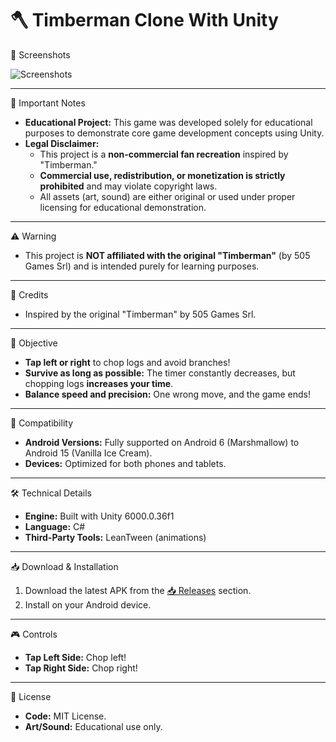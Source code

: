# 🪓 Timberman Clone With Unity  

📸 Screenshots  

![Screenshots](https://github.com/user-attachments/assets/1a369f26-2cd7-4fec-bb46-4e2c21b810ae)

---  

🚨 Important Notes  
- **Educational Project:** This game was developed solely for educational purposes to demonstrate core game development concepts using Unity.  
- **Legal Disclaimer:**  
  - This project is a **non-commercial fan recreation** inspired by "Timberman."  
  - **Commercial use, redistribution, or monetization is strictly prohibited** and may violate copyright laws.  
  - All assets (art, sound) are either original or used under proper licensing for educational demonstration.  

---  

⚠️ Warning  
- This project is **NOT affiliated with the original "Timberman"** (by 505 Games Srl) and is intended purely for learning purposes.  

---  

🙏 Credits  
- Inspired by the original "Timberman" by 505 Games Srl.

---

🎯 Objective  
- **Tap left or right** to chop logs and avoid branches!  
- **Survive as long as possible:** The timer constantly decreases, but chopping logs **increases your time**.  
- **Balance speed and precision:** One wrong move, and the game ends!  

---  

📱 Compatibility  
- **Android Versions:** Fully supported on Android 6 (Marshmallow) to Android 15 (Vanilla Ice Cream).  
- **Devices:** Optimized for both phones and tablets.  

---  

🛠️ Technical Details  
- **Engine:** Built with Unity 6000.0.36f1 
- **Language:** C#  
- **Third-Party Tools:** LeanTween (animations)

---  

📥 Download & Installation  
1. Download the latest APK from the [📥 Releases](https://github.com/lNyctophilia/TimbermanClone/releases) section.  
2. Install on your Android device.  

---  

🎮 Controls  
- **Tap Left Side:** Chop left!  
- **Tap Right Side:** Chop right!  

---  

📜 License  
- **Code:** MIT License.  
- **Art/Sound:** Educational use only.  
